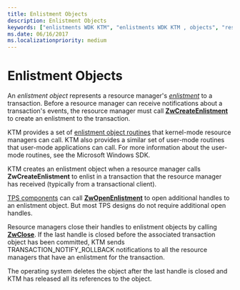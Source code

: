 ```yaml
---
title: Enlistment Objects
description: Enlistment Objects
keywords: ["enlistments WDK KTM", "enlistments WDK KTM , objects", "resource managers WDK KTM , creating enlistments", "Kernel Transaction Manager WDK , enlistments", "KTM WDK , enlistments", "enlistment objects WDK KTM"]
ms.date: 06/16/2017
ms.localizationpriority: medium
---
```


# Enlistment Objects


An *enlistment object* represents a resource manager's [*enlistment*](transaction-processing-terms.md#ktm-term-enlistment) to a transaction. Before a resource manager can receive notifications about a transaction's events, the resource manager must call [**ZwCreateEnlistment**](/windows-hardware/drivers/ddi/wdm/nf-wdm-ntcreateenlistment) to create an enlistment to the transaction.

KTM provides a set of [enlistment object routines](/windows-hardware/drivers/ddi/index) that kernel-mode resource managers can call. KTM also provides a similar set of user-mode routines that user-mode applications can call. For more information about the user-mode routines, see the Microsoft Windows SDK.

KTM creates an enlistment object when a resource manager calls **ZwCreateEnlistment** to enlist in a transaction that the resource manager has received (typically from a transactional client).

[TPS components](understanding-tps-components.md) can call [**ZwOpenEnlistment**](/windows-hardware/drivers/ddi/wdm/nf-wdm-ntopenenlistment) to open additional handles to an enlistment object. But most TPS designs do not require additional open handles.

Resource managers close their handles to enlistment objects by calling [**ZwClose**](/windows-hardware/drivers/ddi/ntifs/nf-ntifs-ntclose). If the last handle is closed before the associated transaction object has been committed, KTM sends TRANSACTION\_NOTIFY\_ROLLBACK notifications to all the resource managers that have an enlistment for the transaction.

The operating system deletes the object after the last handle is closed and KTM has released all its references to the object.

 

